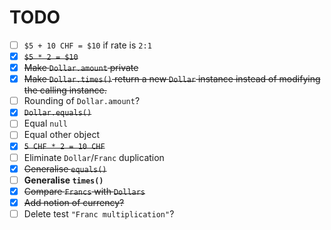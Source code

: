 # TODO

- [ ] `$5 + 10 CHF = $10` if rate is `2:1`
- [x] ~~`$5 * 2 = $10`~~
- [x] ~~Make `Dollar.amount` private~~
- [x] ~~Make `Dollar.times()` return a new `Dollar` instance instead of
      modifying the calling instance.~~
- [ ] Rounding of `Dollar.amount`?
- [x] ~~`Dollar.equals()`~~
- [ ] Equal `null`
- [ ] Equal other object
- [x] ~~`5 CHF * 2 = 10 CHF`~~
- [ ] Eliminate `Dollar`/`Franc` duplication
- [x] ~~Generalise `equals()`~~
- [ ] **Generalise `times()`**
- [x] ~~Compare `Francs` with `Dollars`~~
- [x] ~~Add notion of currency?~~
- [ ] Delete test `"Franc multiplication"`?
